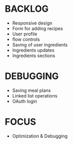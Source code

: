 # BACKLOG

* Responsive design
* Form for adding recipes
* User profile
* flow controls
* Saving of user ingredients
* Ingredients updates
* Ingredients sections

# DEBUGGING

* Saving meal plans
* Linked list operations
* OAuth login

# FOCUS

* Optimization & Debugging
